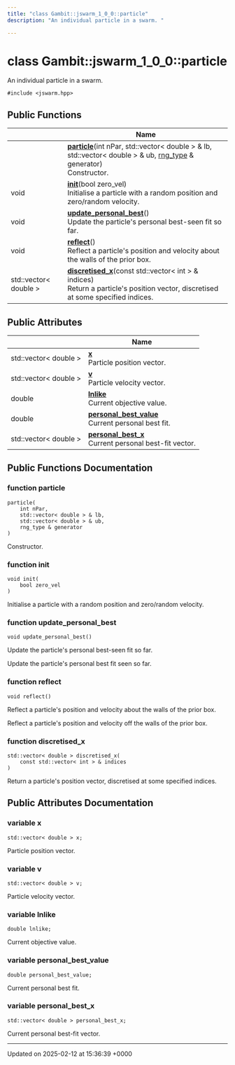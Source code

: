 ```yaml
---
title: "class Gambit::jswarm_1_0_0::particle"
description: "An individual particle in a swarm. "

---
```


# class Gambit::jswarm_1_0_0::particle



An individual particle in a swarm. 


`#include <jswarm.hpp>`

## Public Functions

|                | Name           |
| -------------- | -------------- |
| | **[particle](/documentation/code/classes/classgambit_1_1jswarm__1__0__0_1_1particle/#function-particle)**(int nPar, std::vector< double > & lb, std::vector< double > & ub, [rng_type](/documentation/code/namespaces/namespacegambit_1_1jswarm__1__0__0/#typedef-rng-type) & generator)<br>Constructor.  |
| void | **[init](/documentation/code/classes/classgambit_1_1jswarm__1__0__0_1_1particle/#function-init)**(bool zero_vel)<br>Initialise a particle with a random position and zero/random velocity.  |
| void | **[update_personal_best](/documentation/code/classes/classgambit_1_1jswarm__1__0__0_1_1particle/#function-update-personal-best)**()<br>Update the particle's personal best-seen fit so far.  |
| void | **[reflect](/documentation/code/classes/classgambit_1_1jswarm__1__0__0_1_1particle/#function-reflect)**()<br>Reflect a particle's position and velocity about the walls of the prior box.  |
| std::vector< double > | **[discretised_x](/documentation/code/classes/classgambit_1_1jswarm__1__0__0_1_1particle/#function-discretised-x)**(const std::vector< int > & indices)<br>Return a particle's position vector, discretised at some specified indices.  |

## Public Attributes

|                | Name           |
| -------------- | -------------- |
| std::vector< double > | **[x](/documentation/code/classes/classgambit_1_1jswarm__1__0__0_1_1particle/#variable-x)** <br>Particle position vector.  |
| std::vector< double > | **[v](/documentation/code/classes/classgambit_1_1jswarm__1__0__0_1_1particle/#variable-v)** <br>Particle velocity vector.  |
| double | **[lnlike](/documentation/code/classes/classgambit_1_1jswarm__1__0__0_1_1particle/#variable-lnlike)** <br>Current objective value.  |
| double | **[personal_best_value](/documentation/code/classes/classgambit_1_1jswarm__1__0__0_1_1particle/#variable-personal-best-value)** <br>Current personal best fit.  |
| std::vector< double > | **[personal_best_x](/documentation/code/classes/classgambit_1_1jswarm__1__0__0_1_1particle/#variable-personal-best-x)** <br>Current personal best-fit vector.  |

## Public Functions Documentation

### function particle

```
particle(
    int nPar,
    std::vector< double > & lb,
    std::vector< double > & ub,
    rng_type & generator
)
```

Constructor. 

### function init

```
void init(
    bool zero_vel
)
```

Initialise a particle with a random position and zero/random velocity. 

### function update_personal_best

```
void update_personal_best()
```

Update the particle's personal best-seen fit so far. 

Update the particle's personal best fit seen so far. 


### function reflect

```
void reflect()
```

Reflect a particle's position and velocity about the walls of the prior box. 

Reflect a particle's position and velocity off the walls of the prior box. 


### function discretised_x

```
std::vector< double > discretised_x(
    const std::vector< int > & indices
)
```

Return a particle's position vector, discretised at some specified indices. 

## Public Attributes Documentation

### variable x

```
std::vector< double > x;
```

Particle position vector. 

### variable v

```
std::vector< double > v;
```

Particle velocity vector. 

### variable lnlike

```
double lnlike;
```

Current objective value. 

### variable personal_best_value

```
double personal_best_value;
```

Current personal best fit. 

### variable personal_best_x

```
std::vector< double > personal_best_x;
```

Current personal best-fit vector. 

-------------------------------

Updated on 2025-02-12 at 15:36:39 +0000